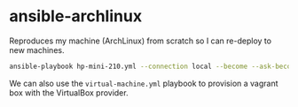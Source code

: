 # ansible-archlinux
Reproduces my machine (ArchLinux) from scratch so I can re-deploy to new machines.

```bash
ansible-playbook hp-mini-210.yml --connection local --become --ask-become-pass
```

We can also use the `virtual-machine.yml` playbook to provision a vagrant box with
the VirtualBox provider.
